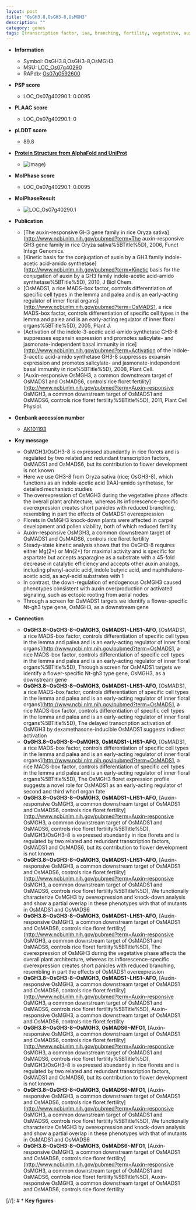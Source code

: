 ```yaml
---
layout: post
title: "OsGH3.8,OsGH3-8,OsMGH3"
description: ""
category: genes
tags: [transcription factor, iaa, branching, fertility, vegetative, auxin, flower, panicle, inflorescence, root, pollen, architecture]
---
```


* **Information**  
    + Symbol: OsGH3.8,OsGH3-8,OsMGH3  
    + MSU: [LOC_Os07g40290](http://rice.plantbiology.msu.edu/cgi-bin/ORF_infopage.cgi?orf=LOC_Os07g40290)  
    + RAPdb: [Os07g0592600](http://rapdb.dna.affrc.go.jp/viewer/gbrowse_details/irgsp1?name=Os07g0592600)  

* **PSP score**  
    + LOC_Os07g40290.1: 0.0095 

* **PLAAC score**  
    + LOC_Os07g40290.1: 0 

* **pLDDT score**
    + 89.8

* **[Protein Structure from AlphaFold and UniProt](https://www.uniprot.org/uniprotkb/Q0D4Z6/entry#structure)**
    + ![image](https://ricepsp.github.io/images/Q0/AF-Q0D4Z6-F1.png))

* **MolPhase score**
    + LOC_Os07g40290.1: 0.0095

* **MolPhaseResult**
    + ![LOC_Os07g40290.1](https://ricepsp.github.io/pictures/LOC_Os07g/LOC_Os07g40290.1.png)

* **Publication**  
    + [The auxin-responsive GH3 gene family in rice Oryza sativa](http://www.ncbi.nlm.nih.gov/pubmed?term=The auxin-responsive GH3 gene family in rice Oryza sativa%5BTitle%5D), 2006, Funct Integr Genomics.
    + [Kinetic basis for the conjugation of auxin by a GH3 family indole-acetic acid-amido synthetase](http://www.ncbi.nlm.nih.gov/pubmed?term=Kinetic basis for the conjugation of auxin by a GH3 family indole-acetic acid-amido synthetase%5BTitle%5D), 2010, J Biol Chem.
    + [OsMADS1, a rice MADS-box factor, controls differentiation of specific cell types in the lemma and palea and is an early-acting regulator of inner floral organs](http://www.ncbi.nlm.nih.gov/pubmed?term=OsMADS1, a rice MADS-box factor, controls differentiation of specific cell types in the lemma and palea and is an early-acting regulator of inner floral organs%5BTitle%5D), 2005, Plant J.
    + [Activation of the indole-3-acetic acid-amido synthetase GH3-8 suppresses expansin expression and promotes salicylate- and jasmonate-independent basal immunity in rice](http://www.ncbi.nlm.nih.gov/pubmed?term=Activation of the indole-3-acetic acid-amido synthetase GH3-8 suppresses expansin expression and promotes salicylate- and jasmonate-independent basal immunity in rice%5BTitle%5D), 2008, Plant Cell.
    + [Auxin-responsive OsMGH3, a common downstream target of OsMADS1 and OsMADS6, controls rice floret fertility](http://www.ncbi.nlm.nih.gov/pubmed?term=Auxin-responsive OsMGH3, a common downstream target of OsMADS1 and OsMADS6, controls rice floret fertility%5BTitle%5D), 2011, Plant Cell Physiol.

* **Genbank accession number**  
    + [AK101193](http://www.ncbi.nlm.nih.gov/nuccore/AK101193)

* **Key message**  
    + OsMGH3/OsGH3-8 is expressed abundantly in rice florets and is regulated by two related and redundant transcription factors, OsMADS1 and OsMADS6, but its contribution to flower development is not known
    + Here we use GH3-8 from Oryza sativa (rice; OsGH3-8), which functions as an indole-acetic acid (IAA)-amido synthetase, for detailed mechanistic studies
    + The overexpression of OsMGH3 during the vegetative phase affects the overall plant architecture, whereas its inflorescence-specific overexpression creates short panicles with reduced branching, resembling in part the effects of OsMADS1 overexpression
    + Florets in OsMGH3 knock-down plants were affected in carpel development and pollen viability, both of which reduced fertility
    + Auxin-responsive OsMGH3, a common downstream target of OsMADS1 and OsMADS6, controls rice floret fertility
    + Steady-state kinetic analysis shows that the OsGH3-8 requires either Mg(2+) or Mn(2+) for maximal activity and is specific for aspartate but accepts asparagine as a substrate with a 45-fold decrease in catalytic efficiency and accepts other auxin analogs, including phenyl-acetic acid, indole butyric acid, and naphthalene-acetic acid, as acyl-acid substrates with 1
    + In contrast, the down-regulation of endogenous OsMGH3 caused phenotypes consistent with auxin overproduction or activated signaling, such as ectopic rooting from aerial nodes
    + Through a screen for OsMADS1 targets we identify a flower-specific Nt-gh3 type gene, OsMGH3, as a downstream gene

* **Connection**  
    + __OsGH3.8~OsGH3-8~OsMGH3__, __OsMADS1~LHS1~AFO__, [OsMADS1, a rice MADS-box factor, controls differentiation of specific cell types in the lemma and palea and is an early-acting regulator of inner floral organs](http://www.ncbi.nlm.nih.gov/pubmed?term=OsMADS1, a rice MADS-box factor, controls differentiation of specific cell types in the lemma and palea and is an early-acting regulator of inner floral organs%5BTitle%5D), Through a screen for OsMADS1 targets we identify a flower-specific Nt-gh3 type gene, OsMGH3, as a downstream gene
    + __OsGH3.8~OsGH3-8~OsMGH3__, __OsMADS1~LHS1~AFO__, [OsMADS1, a rice MADS-box factor, controls differentiation of specific cell types in the lemma and palea and is an early-acting regulator of inner floral organs](http://www.ncbi.nlm.nih.gov/pubmed?term=OsMADS1, a rice MADS-box factor, controls differentiation of specific cell types in the lemma and palea and is an early-acting regulator of inner floral organs%5BTitle%5D), The delayed transcription activation of OsMGH3 by dexamethasone-inducible OsMADS1 suggests indirect activation
    + __OsGH3.8~OsGH3-8~OsMGH3__, __OsMADS1~LHS1~AFO__, [OsMADS1, a rice MADS-box factor, controls differentiation of specific cell types in the lemma and palea and is an early-acting regulator of inner floral organs](http://www.ncbi.nlm.nih.gov/pubmed?term=OsMADS1, a rice MADS-box factor, controls differentiation of specific cell types in the lemma and palea and is an early-acting regulator of inner floral organs%5BTitle%5D), The OsMGH3 floret expression profile suggests a novel role for OsMADS1 as an early-acting regulator of second and third whorl organ fate
    + __OsGH3.8~OsGH3-8~OsMGH3__, __OsMADS1~LHS1~AFO__, [Auxin-responsive OsMGH3, a common downstream target of OsMADS1 and OsMADS6, controls rice floret fertility](http://www.ncbi.nlm.nih.gov/pubmed?term=Auxin-responsive OsMGH3, a common downstream target of OsMADS1 and OsMADS6, controls rice floret fertility%5BTitle%5D), OsMGH3/OsGH3-8 is expressed abundantly in rice florets and is regulated by two related and redundant transcription factors, OsMADS1 and OsMADS6, but its contribution to flower development is not known
    + __OsGH3.8~OsGH3-8~OsMGH3__, __OsMADS1~LHS1~AFO__, [Auxin-responsive OsMGH3, a common downstream target of OsMADS1 and OsMADS6, controls rice floret fertility](http://www.ncbi.nlm.nih.gov/pubmed?term=Auxin-responsive OsMGH3, a common downstream target of OsMADS1 and OsMADS6, controls rice floret fertility%5BTitle%5D), We functionally characterize OsMGH3 by overexpression and knock-down analysis and show a partial overlap in these phenotypes with that of mutants in OsMADS1 and OsMADS6
    + __OsGH3.8~OsGH3-8~OsMGH3__, __OsMADS1~LHS1~AFO__, [Auxin-responsive OsMGH3, a common downstream target of OsMADS1 and OsMADS6, controls rice floret fertility](http://www.ncbi.nlm.nih.gov/pubmed?term=Auxin-responsive OsMGH3, a common downstream target of OsMADS1 and OsMADS6, controls rice floret fertility%5BTitle%5D), The overexpression of OsMGH3 during the vegetative phase affects the overall plant architecture, whereas its inflorescence-specific overexpression creates short panicles with reduced branching, resembling in part the effects of OsMADS1 overexpression
    + __OsGH3.8~OsGH3-8~OsMGH3__, __OsMADS1~LHS1~AFO__, [Auxin-responsive OsMGH3, a common downstream target of OsMADS1 and OsMADS6, controls rice floret fertility](http://www.ncbi.nlm.nih.gov/pubmed?term=Auxin-responsive OsMGH3, a common downstream target of OsMADS1 and OsMADS6, controls rice floret fertility%5BTitle%5D), Auxin-responsive OsMGH3, a common downstream target of OsMADS1 and OsMADS6, controls rice floret fertility
    + __OsGH3.8~OsGH3-8~OsMGH3__, __OsMADS6~MFO1__, [Auxin-responsive OsMGH3, a common downstream target of OsMADS1 and OsMADS6, controls rice floret fertility](http://www.ncbi.nlm.nih.gov/pubmed?term=Auxin-responsive OsMGH3, a common downstream target of OsMADS1 and OsMADS6, controls rice floret fertility%5BTitle%5D), OsMGH3/OsGH3-8 is expressed abundantly in rice florets and is regulated by two related and redundant transcription factors, OsMADS1 and OsMADS6, but its contribution to flower development is not known
    + __OsGH3.8~OsGH3-8~OsMGH3__, __OsMADS6~MFO1__, [Auxin-responsive OsMGH3, a common downstream target of OsMADS1 and OsMADS6, controls rice floret fertility](http://www.ncbi.nlm.nih.gov/pubmed?term=Auxin-responsive OsMGH3, a common downstream target of OsMADS1 and OsMADS6, controls rice floret fertility%5BTitle%5D), We functionally characterize OsMGH3 by overexpression and knock-down analysis and show a partial overlap in these phenotypes with that of mutants in OsMADS1 and OsMADS6
    + __OsGH3.8~OsGH3-8~OsMGH3__, __OsMADS6~MFO1__, [Auxin-responsive OsMGH3, a common downstream target of OsMADS1 and OsMADS6, controls rice floret fertility](http://www.ncbi.nlm.nih.gov/pubmed?term=Auxin-responsive OsMGH3, a common downstream target of OsMADS1 and OsMADS6, controls rice floret fertility%5BTitle%5D), Auxin-responsive OsMGH3, a common downstream target of OsMADS1 and OsMADS6, controls rice floret fertility

[//]: # * **Key figures**  


